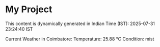 # My Project

This content is dynamically generated in Indian Time (IST): 2025-07-31 23:24:40 IST


Current Weather in Coimbatore:
Temperature: 25.88 °C
Condition: mist
